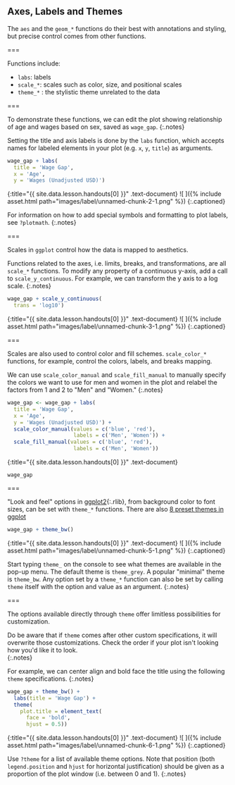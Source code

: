 ---
---



## Axes, Labels and Themes

The `aes` and the `geom_*` functions do their best with annotations and styling,
but precise control comes from other functions. 

===

Functions include:

- `labs`: labels
- `scale_*`: scales such as color, size, and positional scales
- `theme_*` : the stylistic theme unrelated to the data

===

To demonstrate these functions, we can edit the plot showing relationship of age and wages based on sex, saved as `wage_gap`. 
{:.notes}

Setting the title and axis labels is done by the `labs` function, which accepts names for
labeled elements in your plot (e.g. `x`, `y`, `title`) as arguments.



~~~r
wage_gap + labs(
  title = 'Wage Gap',
  x = 'Age',
  y = 'Wages (Unadjusted USD)')
~~~
{:title="{{ site.data.lesson.handouts[0] }}" .text-document}
![ ]({% include asset.html path="images/label/unnamed-chunk-2-1.png" %})
{:.captioned}

For information on how to add special symbols and formatting to plot labels, see
`?plotmath`.
{:.notes}

===

Scales in `ggplot` control how the data is mapped to aesthetics. 

Functions related to the axes, i.e.  limits, breaks, and transformations,
are all `scale_*` functions. To modify any property of a continuous y-axis, add
a call to `scale_y_continuous`. For example, we can transform the y axis to a log scale.
{:.notes}



~~~r
wage_gap + scale_y_continuous(
  trans = 'log10')
~~~
{:title="{{ site.data.lesson.handouts[0] }}" .text-document}
![ ]({% include asset.html path="images/label/unnamed-chunk-3-1.png" %})
{:.captioned}

===

Scales are also used to control color and fill schemes. `scale_color_*` functions, for example, control the colors, labels, and breaks mapping.

We can use `scale_color_manual` and `scale_fill_manual` to manually specify the colors we want to use for men and women in the plot and relabel the factors from 1 and 2 to "Men" and "Women."
{:.notes}




~~~r
wage_gap <- wage_gap + labs(
  title = 'Wage Gap',
  x = 'Age',
  y = 'Wages (Unadjusted USD)') + 
  scale_color_manual(values = c('blue', 'red'), 
                     labels = c('Men', 'Women')) + 
  scale_fill_manual(values = c('blue', 'red'), 
                     labels = c('Men', 'Women')) 
~~~
{:title="{{ site.data.lesson.handouts[0] }}" .text-document}


```
wage_gap
```
===

"Look and feel" options in [ggplot2](){:.rlib}, from background color to font
sizes, can be set with `theme_*` functions. There are also [8 preset themes in ggplot](https://ggplot2.tidyverse.org/reference/ggtheme.html)



~~~r
wage_gap + theme_bw()
~~~
{:title="{{ site.data.lesson.handouts[0] }}" .text-document}
![ ]({% include asset.html path="images/label/unnamed-chunk-5-1.png" %})
{:.captioned}

Start typing `theme_` on the console to see what themes are available in the
pop-up menu. The default theme is `theme_grey`. A popular "minimal" theme is
`theme_bw`. Any option set by a `theme_*` function can also be set by calling
`theme` itself with the option and value as an argument.
{:.notes}

===

The options available directly through `theme` offer limitless possibilities
for customization.

Do be aware that if `theme` comes after other custom specifications, it will overwrite
those customizations.  Check the order if your plot isn't looking how you'd like it to look.  
{:.notes}

For example, we can center align and bold face the title using the following `theme` specifications.
{:.notes}



~~~r
wage_gap + theme_bw() +
  labs(title = 'Wage Gap') +
  theme(
    plot.title = element_text(
      face = 'bold',
      hjust = 0.5))
~~~
{:title="{{ site.data.lesson.handouts[0] }}" .text-document}
![ ]({% include asset.html path="images/label/unnamed-chunk-6-1.png" %})
{:.captioned}

Use `?theme` for a list of available theme options. Note that position (both
`legend.position` and `hjust` for horizontal justification) should be given as a
proportion of the plot window (i.e. between 0 and 1).
{:.notes}
